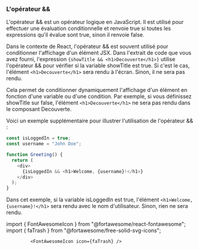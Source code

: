 ### L'opérateur &&

L'opérateur && est un opérateur logique en JavaScript. Il est utilisé pour effectuer une évaluation conditionnelle et renvoie true si toutes les expressions qu'il évalue sont true, sinon il renvoie false.

Dans le contexte de React, l'opérateur && est souvent utilisé pour conditionner l'affichage d'un élément JSX. Dans l'extrait de code que vous avez fourni, l'expression `{showTitle && <h1>Decouverte</h1>}` utilise l'opérateur && pour vérifier si la variable showTitle est true. Si c'est le cas, l'élément `<h1>Decouverte</h1>` sera rendu à l'écran. Sinon, il ne sera pas rendu.

Cela permet de conditionner dynamiquement l'affichage d'un élément en fonction d'une variable ou d'une condition. Par exemple, si vous définissez showTitle sur false, l'élément `<h1>Decouverte</h1>` ne sera pas rendu dans le composant Decouverte.

Voici un exemple supplémentaire pour illustrer l'utilisation de l'opérateur && :

```js
const isLoggedIn = true;
const username = "John Doe";

function Greeting() {
  return (
    <div>
      {isLoggedIn && <h1>Welcome, {username}!</h1>}
    </div>
  );
}
```
Dans cet exemple, si la variable isLoggedIn est true, l'élément `<h1>Welcome, {username}!</h1>` sera rendu avec le nom d'utilisateur. Sinon, rien ne sera rendu.

   import { FontAwesomeIcon } from "@fortawesome/react-fontawesome";
            import { faTrash } from "@fortawesome/free-solid-svg-icons";


             <FontAwesomeIcon icon={faTrash} />